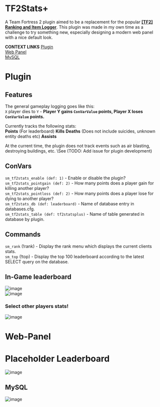 # TF2Stats+
A Team Fortress 2 plugin aimed to be a replacement for the popular [**[TF2] Ranking and Item Logger**](https://forums.alliedmods.net/showthread.php?p=987696). This plugin was made in my own time as a challenge to try something new, especially designing a modern web panel with a nice default look.

**CONTEXT LINKS**
[Plugin](#Plugin)\
[Web Panel](#Web-Panel)\
[MySQL](#MySQL)
# Plugin

## Features

The general gameplay logging goes like this:\
`X` player dies to `Y` - **Player Y gains `ConVarValue` points, Player X loses `ConVarValue` points.** 

Currently tracks the following stats:\
**Points** (For leaderboard)
**Kills**
**Deaths** (Does not include suicides, unknown entity deaths etc)
**Assists**

At the current time, the plugin does not track events such as air blasting, destroying buildings, etc. \See (TODO: Add issue for plugin development)
## ConVars

`sm_tf2stats_enable (def: 1)`  - Enable or disable the plugin?\
`sm_tf2stats_pointgain (def: 2)`  - How many points does a player gain for killing another player?\
`sm_tf2stats_pointloss (def: 2)`  - How many points does a player lose for dying to another player?\
`sm_tf2stats_db (def: leaderboard)` - Name of database entry in databases.cfg.\
`sm_tf2stats_table (def: tf2statsplus)` - Name of table generated in database by plugin.
## Commands

`sm_rank` (!rank) - Display the rank menu which displays the current clients stats.\
`sm_top` (!top) - Display the top 100 leaderboard according to the latest SELECT query on the database.
## In-Game leaderboard

![image](https://github.com/keybangz/TFStatsPlus/assets/23132897/c8961676-b63d-4bef-8e1e-3a81f7d755c1)\
![image](https://github.com/keybangz/TFStatsPlus/assets/23132897/2879c444-3939-4be2-b937-155f51498e63)

### Select other players stats!
![image](https://github.com/keybangz/TFStatsPlus/assets/23132897/38a2acf0-619b-4d69-97ac-af1d0f9c3710)

# Web-Panel

# Placeholder Leaderboard

![image](https://github.com/keybangz/TF2_Dodgeball_Stats/assets/23132897/e8966b4a-4a14-4b6a-95ca-9ad3c578880b)
## MySQL

![image](https://github.com/keybangz/TFStatsPlus/assets/23132897/07433592-080b-4b3d-aebd-fb3eed2e0f07)


